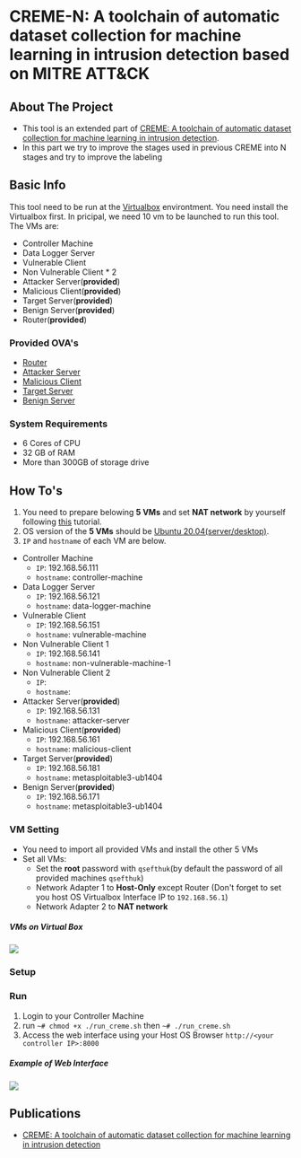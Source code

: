 # CREME-N: A toolchain of automatic dataset collection for machine learning in intrusion detection based on MITRE ATT&CK

<!-- ABOUT THE PROJECT -->
## About The Project

* This tool is an extended part of [CREME: A toolchain of automatic dataset collection for machine learning in intrusion detection](https://github.com/buihuukhoi/CREME).
* In this part we try to improve the stages used in previous CREME into N stages and try to improve the labeling


## Basic Info
This tool need to be run at the [Virtualbox](https://www.virtualbox.org/wiki/Downloads) environtment. You need install the Virtualbox first. In pricipal, we need 10 vm to be launched to run this tool. The VMs are:
* Controller Machine
* Data Logger Server
* Vulnerable Client
* Non Vulnerable Client * 2
* Attacker Server(**provided**)
* Malicious Client(**provided**) 
* Target Server(**provided**)
* Benign Server(**provided**)
* Router(**provided**)

### Provided OVA's
* [Router](https://drive.google.com/file/d/1IT0w5QxJlWIou4cPKWEOSIxhbEmAkrmE/view?usp=sharing)
* [Attacker Server](https://drive.google.com/file/d/1zJa7NnR6H2pGFx0Q9ltlyAwFAp_yWXJo/view?usp=sharing)
* [Malicious Client](https://drive.google.com/file/d/1XNrXRrvk_iuqcQ2f0RLz9kHkoJ-vbnWs/view)
* [Target Server](https://drive.google.com/file/d/1dbUNo7AUhTCz18CiBB82nkYE-fh_UN3V/view)
* [Benign Server](https://drive.google.com/file/d/1JqF4WyBSz0L63DT6cHBargdjtqb7UHld/view)

### System Requirements
* 6 Cores of CPU
* 32 GB of RAM
* More than 300GB of storage drive



<!-- GETTING STARTED -->
## How To's
1. You need to prepare belowing **5 VMs** and set **NAT network** by yourself following [this](https://docs.google.com/document/d/1RJ2kCqVoS9TZtRMELRRKbjcuih4vC6Tv/edit) tutorial.
2. OS version of the **5 VMs** should be [Ubuntu 20.04(server/desktop)](https://ubuntu.com/download).
3. `IP` and `hostname` of each VM are below.
* Controller Machine
   * `IP`: 192.168.56.111
   * `hostname`: controller-machine
* Data Logger Server
   * `IP`: 192.168.56.121
   * `hostname`: data-logger-machine
* Vulnerable Client
   * `IP`: 192.168.56.151
   * `hostname`: vulnerable-machine
* Non Vulnerable Client 1
   * `IP`: 192.168.56.141
   * `hostname`: non-vulnerable-machine-1
* Non Vulnerable Client 2
   * `IP`: 
   * `hostname`: 
* Attacker Server(**provided**)
   * `IP`: 192.168.56.131
   * `hostname`: attacker-server
* Malicious Client(**provided**)
   * `IP`: 192.168.56.161
   * `hostname`: malicious-client
* Target Server(**provided**)
   * `IP`: 192.168.56.181
   * `hostname`: metasploitable3-ub1404
* Benign Server(**provided**)
   * `IP`: 192.168.56.171
   * `hostname`: metasploitable3-ub1404

### VM Setting
* You need to import all provided VMs and install the other 5 VMs
* Set all VMs:
    * Set the **root** password with `qsefthuk`(by default the password of all provided machines `qsefthuk`)
    * Network Adapter 1 to **Host-Only** except Router (Don't forget to set you host OS Virtualbox Interface IP to `192.168.56.1`)
    * Network Adapter 2 to **NAT network**



##### VMs on Virtual Box
![](https://i.imgur.com/R4FWhjS.png)

### Setup
### Run
1. Login to your Controller Machine 
2. run  `~# chmod +x ./run_creme.sh` then `~# ./run_creme.sh`
3. Access the web interface using your Host OS Browser `http://<your controller IP>:8000`

##### Example of Web Interface
![](https://i.imgur.com/5xTMXRn.png)




<!-- Dataset -->
<!--## Generated Dataset

The dataset can be found at [here](https://drive.google.com/drive/folders/1bEsx64H2vogJKgI_OTVQ8n71VahtLxz5?usp=sharing)-->

## Publications
* [CREME: A toolchain of automatic dataset collection for machine learning in intrusion detection](https://www.sciencedirect.com/science/article/abs/pii/S1084804521002137)
